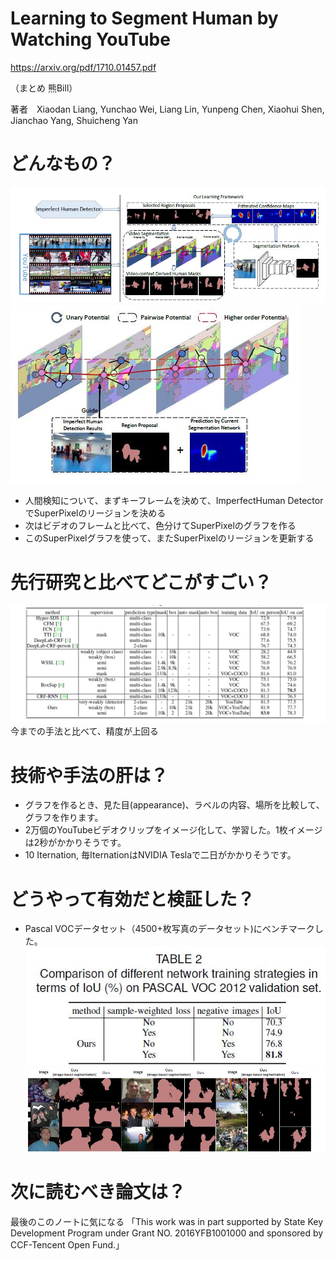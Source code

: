# Learning to Segment Human by Watching YouTube

https://arxiv.org/pdf/1710.01457.pdf

（まとめ 熊Bill）

著者　Xiaodan Liang, Yunchao Wei, Liang Lin, Yunpeng Chen, Xiaohui Shen, Jianchao Yang, Shuicheng Yan

# どんなもの？
![](Imperfect_Human_Segmentation/001.jpg)
![](Imperfect_Human_Segmentation/002.jpg)

- 人間検知について、まずキーフレームを決めて、ImperfectHuman DetectorでSuperPixelのリージョンを決める
- 次はビデオのフレームと比べて、色分けてSuperPixelのグラフを作る
- このSuperPixelグラフを使って、またSuperPixelのリージョンを更新する
# 先行研究と比べてどこがすごい？
![](Imperfect_Human_Segmentation/003.jpg)
今までの手法と比べて、精度が上回る

# 技術や手法の肝は？
- グラフを作るとき、見た目(appearance)、ラベルの内容、場所を比較して、グラフを作ります。
- 2万個のYouTubeビデオクリップをイメージ化して、学習した。1枚イメージは2秒がかかりそうです。
- 10 Iternation, 毎IternationはNVIDIA Teslaで二日がかかりそうです。

# どうやって有効だと検証した？
- Pascal VOCデータセット（4500+枚写真のデータセット)にベンチマークした。
![](Imperfect_Human_Segmentation/004.jpg)
![](Imperfect_Human_Segmentation/005.jpg)

# 次に読むべき論文は？
最後のこのノートに気になる
「This work was in part supported by State Key Development
Program under Grant NO. 2016YFB1001000 and sponsored
by CCF-Tencent Open Fund.」

